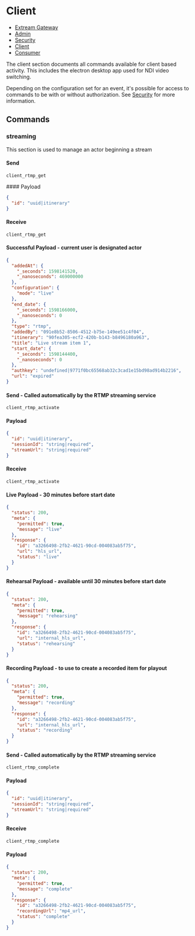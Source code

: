 # Client

* [Extream Gateway](index.html)
* [Admin](admin.html)
* [Security](security.html)
* [Client](client.html)
* [Consumer](consumer.html)

The client section documents all commands available for client based activity. This includes the electron desktop app used for NDI video switching.

Depending on the configuration set for an event, it's possible for access to commands to be with or without authorization. See [Security](security.md) for more information.

## Commands

### streaming

This section is used to manage an actor beginning a stream

#### Send

`client_rtmp_get`

#### Payload

```JSON
{
  "id": "uuid|itinerary"
}
```

#### Receive

`client_rtmp_get`

#### Successful Payload - current user is designated actor

```JSON
{
  "addedAt": {
    "_seconds": 1598141520,
    "_nanoseconds": 469000000
  },
  "configuration": {
    "mode": "live"
  },
  "end_date": {
    "_seconds": 1598166000,
    "_nanoseconds": 0
  },
  "type": "rtmp",
  "addedBy": "091e8b52-8506-4512-b75e-149ee51c4f04",
  "itinerary": "90fea305-ecf2-420b-b143-b8496180a963",
  "title": "Live stream item 1",
  "start_date": {
    "_seconds": 1598144400,
    "_nanoseconds": 0
  },
  "authkey": "undefined|9771f0bc65568ab32c3cad1e15bd98ad914b2216",
  "url": "expired"
}
```

#### Send - Called automatically by the RTMP streaming service

`client_rtmp_activate`

#### Payload

```JSON
{
  "id": "uuid|itinerary",
  "sessionId": "string|required",
  "streamUrl": "string|required"
}
```

#### Receive

`client_rtmp_activate`

#### Live Payload - 30 minutes before start date

```JSON
{
  "status": 200,
  "meta": {
    "permitted": true,
    "message": "live"
  },
  "response": {
    "id": "a3266498-2fb2-4621-90cd-004083ab5f75",
    "url": "hls_url",
    "status": "live"
  }
}
```

#### Rehearsal Payload - available until 30 minutes before start date

```JSON
{
  "status": 200,
  "meta": {
    "permitted": true,
    "message": "rehearsing"
  },
  "response": {
    "id": "a3266498-2fb2-4621-90cd-004083ab5f75",
    "url": "internal_hls_url",
    "status": "rehearsing"
  }
}
```

#### Recording Payload - to use to create a recorded item for playout

```JSON
{
  "status": 200,
  "meta": {
    "permitted": true,
    "message": "recording"
  },
  "response": {
    "id": "a3266498-2fb2-4621-90cd-004083ab5f75",
    "url": "internal_hls_url",
    "status": "recording"
  }
}
```

#### Send - Called automatically by the RTMP streaming service

`client_rtmp_complete`

#### Payload

```JSON
{
  "id": "uuid|itinerary",
  "sessionId": "string|required",
  "streamUrl": "string|required"
}
```

#### Receive

`client_rtmp_complete`

#### Payload

```JSON
{
  "status": 200,
  "meta": {
    "permitted": true,
    "message": "complete"
  },
  "response": {
    "id": "a3266498-2fb2-4621-90cd-004083ab5f75",
    "recordingUrl": "mp4_url",
    "status": "complete"
  }
}
```
